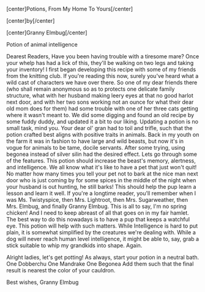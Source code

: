 [center]Potions, From My Home To Yours[/center]

[center]by[/center]

[center]Granny Elmbug[/center]



 Potion of animal intelligence

Dearest Readers, 
    Have you been having trouble with a tiresome mare? Once your whelp has had a lick of this, they'll be walking on two legs and taking your inventory!
	I first began developing this recipe with some of my friends from the knitting club. If you're reading this now, surely you've heard what a wild cast of characters we have over there. So one of my dear friends there (who shall remain anonymous so as to protects one delicate family structure, what with her husband making leery eyes at that no good harlot next door, and with her two sons working not an ounce for what their dear old mom does for them) had some trouble with one of her three cats getting where it wasn't meant to. We did some digging and found an old recipe by some fuddy duddy, and updated it a bit to our liking.
	Updating a potion is no small task, mind you. Your dear ol' gran had to toil and trifle, such that the potion crafted best aligns with positive traits in animals. Back in my youth on the farm it was in fashion to have large and wild beasts, but now it's in vogue for animals to be tame, docile servants. After some trying, using begonea instead of silver silin had the desired effect.
	Lets go through some of the features. This potion should increase the beast's memory, alertness, and intelligence.
	We all know what it's like to have a pet that just won't quit! No matter how many times you tell your pet not to bark at the nice man next door who is just coming by for some spices in the middle of the night when your husband is out hunting, he still barks! This should help the pup learn a lesson and learn it well.
	If you're a longtime reader, you'll remember when I was Ms. Twistyspice, then Mrs. Lightroot, then Mrs. Sugarweather, then Mrs. Elmbug, and finally Granny Elmbug. This is all to say, I'm no spring chicken! And I need to keep abreast of all that goes on in my fair hamlet. The best way to do this nowadays is to have a pup that keeps a watchful eye. This potion will help with such matters.
	While Intelligence is hard to put plain, it is somewhat simplified by the creatures we're dealing with. While a dog will never reach human level intelligence, it might be able to, say, grab a stick suitable to whip my grandkids into shape. Again.
	
Alright ladies, let's get potting!
	As always, start your potion in a neutral bath.
		One Dobberchu
		One Mandrake
		One Begonea
	Add them such that the final result is nearest the color of your cauldron.

Best wishes,
	Granny Elmbug

































 
